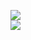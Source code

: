 [![](https://img.shields.io/badge/Made%20With-Github%20Spray-lightgrey.svg?style=for-the-badge&logo=github)](https://github.com/Annihil/github-spray#13355)  
[![](https://i.imgur.com/2DrTn0Z.gif)](https://github.com/Annihil/github-spray)